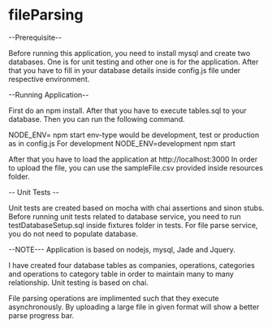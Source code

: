 # fileParsing

--Prerequisite--

Before running this application, you need to install mysql and create two databases.
One is for unit testing and other one is for the application. After that you have
to fill in your database details inside config.js file under respective environment. 


--Running Application--

First do an npm install. After that you have to execute tables.sql to your database.
Then you can run the following command.

NODE_ENV=<env-type> npm start
env-type would be development, test or production as in config.js
For development NODE_ENV=development npm start

After that you have to load the application at http://localhost:3000
In order to upload the file, you can use the sampleFile.csv provided inside resources folder.


-- Unit Tests --

Unit tests are created based on mocha with chai assertions and sinon stubs.
Before running unit tests related to database service, you need to run testDatabaseSetup.sql inside
fixtures folder in tests. For file parse service, you do not need to populate database. 


--NOTE---
Application is based on nodejs, mysql, Jade and Jquery.

I have created four database tables as companies, operations, categories and
operations to category table in order to maintain many to many relationship.
Unit testing is based on chai.

File parsing operations are implimented such that they execute asynchronously.
By uploading a large file in given format will show a better parse progress bar.
